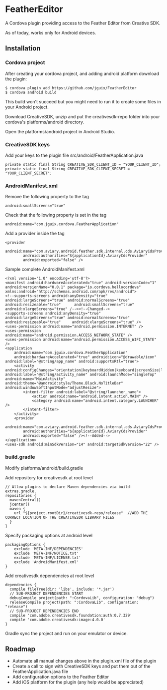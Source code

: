 # FeatherEditor
A Cordova plugin providing access to the Feather Editor from Creative SDK.

As of today, works only for Android devices.

## Installation

### Cordova project

After creating your cordova project, and adding android platform download the plugin:

    $ cordova plugin add https://github.com/jguix/FeatherEditor
    $ cordova android build

This build won't succeed but you might need to run it to create some files in your Android project.

Download CreativeSDK, unzip and put the creativesdk-repo folder into your cordova's platforms/android directory.

Open the platforms/android project in Android Studio.

### CreativeSDK keys

Add your keys to the plugin file src/android/FeatherApplication.java

    private static final String CREATIVE_SDK_CLIENT_ID = "YOUR_CLIENT_ID";
    private static final String CREATIVE_SDK_CLIENT_SECRET = "YOUR_CLIENT_SECRET";

### AndroidManifest.xml

Remove the following property to the <manifest> tag
 
    android:smallScreens="true"

Check that the following property is set in the <Application> tag

    android:name="com.jguix.cordova.FeatherApplication" 

Add a provider inside the <Application> tag

    <provider
            android:name="com.aviary.android.feather.sdk.internal.cds.AviaryCdsProvider"
            android:authorities="${applicationId}.AviaryCdsProvider"
            android:exported="false" />
  
Sample complete AndroidManifest.xml
  
    <?xml version='1.0' encoding='utf-8'?>
    <manifest android:hardwareAccelerated="true" android:versionCode="1" android:versionName="0.0.1" package="io.cordova.hellocordova"     xmlns:android="http://schemas.android.com/apk/res/android">
    <!--supports-screens android:anyDensity="true" android:largeScreens="true" android:normalScreens="true" android:resizeable="true"      android:smallScreens="true" android:xlargeScreens="true" /--><!--Changed-->
    <supports-screens android:anyDensity="true" android:largeScreens="true" android:normalScreens="true" android:resizeable="true"     android:xlargeScreens="true" />
    <uses-permission android:name="android.permission.INTERNET" />
    <uses-permission android:name="android.permission.ACCESS_NETWORK_STATE" />
    <uses-permission android:name="android.permission.ACCESS_WIFI_STATE" />
    <application
        android:name="com.jguix.cordova.FeatherApplication"
        android:hardwareAccelerated="true" android:icon="@drawable/icon" android:label="@string/app_name" android:supportsRtl="true">
        <activity android:configChanges="orientation|keyboardHidden|keyboard|screenSize|locale" android:label="@string/activity_name" android:launchMode="singleTop" android:name="MainActivity" android:theme="@android:style/Theme.Black.NoTitleBar" android:windowSoftInputMode="adjustResize">
            <intent-filter android:label="@string/launcher_name">
                <action android:name="android.intent.action.MAIN" />
                <category android:name="android.intent.category.LAUNCHER" />
            </intent-filter>
        </activity>
        <provider
            android:name="com.aviary.android.feather.sdk.internal.cds.AviaryCdsProvider"
            android:authorities="${applicationId}.AviaryCdsProvider"
            android:exported="false" /><!--Added-->
    </application>
    <uses-sdk android:minSdkVersion="14" android:targetSdkVersion="22" />
</manifest>

### build.gradle

Modify platforms/android/build.gradle

Add repository for creativesdk at root level

    // Allow plugins to declare Maven dependencies via build-extras.gradle.
    repositories {
      mavenCentral()
      jcenter()
      maven {
        url "${project.rootDir}/creativesdk-repo/release"  //ADD THE CORRECT LOCATION OF THE CREATIVESDK LIBRARY FILES
      }
    }

Specify packaging options at android level

    packagingOptions {
        exclude 'META-INF/DEPENDENCIES'
        exclude 'META-INF/NOTICE.txt'
        exclude 'META-INF/LICENSE.txt'
        exclude 'AndroidManifest.xml'
    }
    
Add creativesdk dependencies at root level

    dependencies {
      compile fileTree(dir: 'libs', include: '*.jar')
      // SUB-PROJECT DEPENDENCIES START
      debugCompile project(path: ":CordovaLib", configuration: "debug")
      releaseCompile project(path: ":CordovaLib", configuration: "release")
      // SUB-PROJECT DEPENDENCIES END
      compile 'com.adobe.creativesdk.foundation:auth:0.7.329'
      compile 'com.adobe.creativesdk:image:4.0.0'
    }
    
Gradle sync the project and run on your emulator or device.

## Roadmap

* Automate all manual changes above in the plugin.xml file of the plugin
* Create a call to sign with CreativeSDK keys and put them out of the FeatherApplication.java file
* Add configuration options to the Feather Editor
* Add iOS platform for the plugin (any help would be appreciated)
